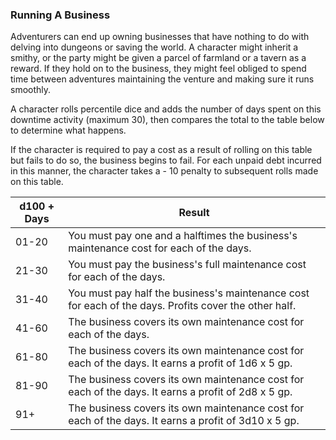 ### Running A Business
Adventurers can end up owning businesses that have nothing to do with delving into dungeons or saving the world. A character might inherit a smithy, or the party might be given a parcel of farmland or a tavern as a reward. If they hold on to the business, they might feel obliged to spend time between adventures maintaining the venture and making sure it runs smoothly.

A character rolls percentile dice and adds the number of days spent on this downtime activity (maximum 30), then compares the total to the table below to determine what happens.

If the character is required to pay a cost as a result of rolling on this table but fails to do so, the business begins to fail. For each unpaid debt incurred in this manner, the character takes a - 10 penalty to subsequent rolls made on this table.

| d100 + Days | Result                                                                                                |
|-------------|-------------------------------------------------------------------------------------------------------|
| 01-20       | You must pay one and a halftimes the business's maintenance cost for each of the days.                |
| 21-30       | You must pay the business's full maintenance cost for each of the days.                               |
| 31-40       | You must pay half the business's maintenance cost for each of the days. Profits cover the other half. |
| 41-60       | The business covers its own maintenance cost for each of the days.                                    |
| 61-80       | The business covers its own maintenance cost for each of the days. It earns a profit of 1d6 x 5 gp.   |
| 81-90       | The business covers its own maintenance cost for each of the days. It earns a profit of 2d8 x 5 gp.   |
| 91+         | The business covers its own maintenance cost for each of the days. It earns a profit of 3d10 x 5 gp.  |